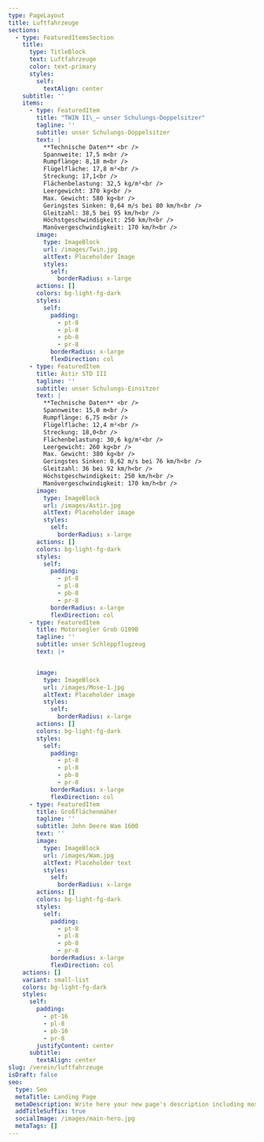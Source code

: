 ```yaml
---
type: PageLayout
title: Luftfahrzeuge
sections:
  - type: FeaturedItemsSection
    title:
      type: TitleBlock
      text: Luftfahrzeuge
      color: text-primary
      styles:
        self:
          textAlign: center
    subtitle: ''
    items:
      - type: FeaturedItem
        title: "TWIN II\_– unser Schulungs-Doppelsitzer"
        tagline: ''
        subtitle: unser Schulungs-Doppelsitzer
        text: |
          **Technische Daten** <br />
          Spannweite: 17,5 m<br />
          Rumpflänge: 8,18 m<br />
          Flügelfläche: 17,8 m²<br />
          Streckung: 17,1<br />
          Flächenbelastung: 32,5 kg/m²<br />
          Leergewicht: 370 kg<br />
          Max. Gewicht: 580 kg<br />
          Geringstes Sinken: 0,64 m/s bei 80 km/h<br />
          Gleitzahl: 38,5 bei 95 km/h<br />
          Höchstgeschwindigkeit: 250 km/h<br />
          Manövergeschwindigkeit: 170 km/h<br />
        image:
          type: ImageBlock
          url: /images/Twin.jpg
          altText: Placeholder Image
          styles:
            self:
              borderRadius: x-large
        actions: []
        colors: bg-light-fg-dark
        styles:
          self:
            padding:
              - pt-8
              - pl-8
              - pb-8
              - pr-8
            borderRadius: x-large
            flexDirection: col
      - type: FeaturedItem
        title: Astir STD III
        tagline: ''
        subtitle: unser Schulungs-Einsitzer
        text: |
          **Technische Daten** <br />
          Spannweite: 15,0 m<br />
          Rumpflänge: 6,75 m<br />
          Flügelfläche: 12,4 m²<br />
          Streckung: 18,0<br />
          Flächenbelastung: 30,6 kg/m²<br />
          Leergewicht: 260 kg<br />
          Max. Gewicht: 380 kg<br />
          Geringstes Sinken: 0,62 m/s bei 76 km/h<br />
          Gleitzahl: 36 bei 92 km/h<br />
          Höchstgeschwindigkeit: 250 km/h<br />
          Manövergeschwindigkeit: 170 km/h<br />
        image:
          type: ImageBlock
          url: /images/Astir.jpg
          altText: Placeholder image
          styles:
            self:
              borderRadius: x-large
        actions: []
        colors: bg-light-fg-dark
        styles:
          self:
            padding:
              - pt-8
              - pl-8
              - pb-8
              - pr-8
            borderRadius: x-large
            flexDirection: col
      - type: FeaturedItem
        title: Motorsegler Grob G109B
        tagline: ''
        subtitle: unser Schleppflugzeug
        text: |+


        image:
          type: ImageBlock
          url: /images/Mose-1.jpg
          altText: Placeholder image
          styles:
            self:
              borderRadius: x-large
        actions: []
        colors: bg-light-fg-dark
        styles:
          self:
            padding:
              - pt-8
              - pl-8
              - pb-8
              - pr-8
            borderRadius: x-large
            flexDirection: col
      - type: FeaturedItem
        title: Großflächenmäher
        tagline: ''
        subtitle: John Deere Wam 1600
        text: ''
        image:
          type: ImageBlock
          url: /images/Wam.jpg
          altText: Placeholder text
          styles:
            self:
              borderRadius: x-large
        actions: []
        colors: bg-light-fg-dark
        styles:
          self:
            padding:
              - pt-8
              - pl-8
              - pb-8
              - pr-8
            borderRadius: x-large
            flexDirection: col
    actions: []
    variant: small-list
    colors: bg-light-fg-dark
    styles:
      self:
        padding:
          - pt-16
          - pl-8
          - pb-16
          - pr-8
        justifyContent: center
      subtitle:
        textAlign: center
slug: /verein/luftfahrzeuge
isDraft: false
seo:
  type: Seo
  metaTitle: Landing Page
  metaDescription: Write here your new page's description including most relevant keywords.
  addTitleSuffix: true
  socialImage: /images/main-hero.jpg
  metaTags: []
---
```

